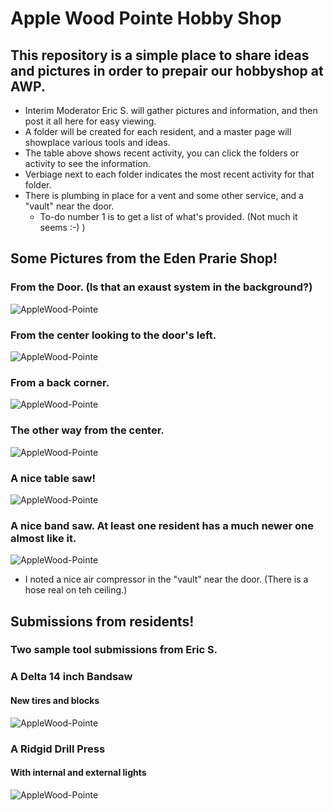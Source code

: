 #  Apple Wood Pointe Hobby Shop

## This repository is a simple place to share ideas and pictures in order to prepair our hobbyshop at AWP.

- Interim Moderator Eric S. will gather pictures and information, and then post it all here for easy viewing.
- A folder will be created for each resident, and a master page will showplace various tools and ideas.
- The table above shows recent activity, you can click the folders or activity to see the information.
- Verbiage next to each folder indicates the most recent activity for that folder.
- There is plumbing in place for a vent and some other service, and a "vault" near the door.
  - To-do number 1 is to get a list of what's provided.  (Not much it seems :-)  )


## Some Pictures from the Eden Prarie Shop!

### From the Door. (Is that an exaust system in the background?)
![AppleWood-Pointe](Other-Shops/EP-Shop-1.jpg)
### From the center looking to the door's left.
![AppleWood-Pointe](Other-Shops/Ep-Shop-2.jpg)
### From a back corner.
![AppleWood-Pointe](Other-Shops/EP-Shop-3.jpg)
### The other way from the center.
![AppleWood-Pointe](Other-Shops/EP-Shop-4.jpg)
### A nice table saw!
![AppleWood-Pointe](Other-Shops/EP-Shop-5.jpg)
### A nice band saw.  At least one resident has a much newer one almost like it.
![AppleWood-Pointe](Other-Shops/EP-SHop-6.jpg)


- I noted a nice air compressor in the "vault" near the door.  (There is a hose real on teh ceiling.)


## Submissions from residents!


### Two sample tool submissions from Eric S.

### A Delta 14 inch Bandsaw
#### New tires and blocks

![AppleWood-Pointe](Eric-S/Band-Saw.jpg)

### A Ridgid Drill Press
#### With internal and external lights

![AppleWood-Pointe](Eric-S/Drill-Press.jpg)
